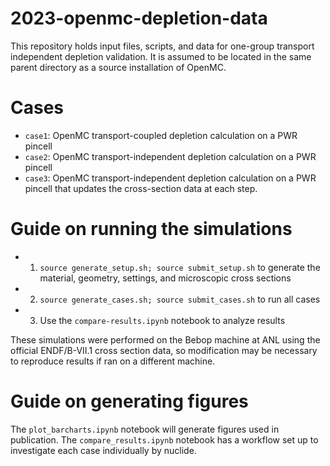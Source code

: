 # 2023-openmc-depletion-data
This repository holds input files, scripts, and data for one-group transport
independent depletion validation. It is assumed to be located in the same parent
directory as a source installation of OpenMC.

# Cases
- `case1`: OpenMC transport-coupled depletion calculation on a PWR pincell
- `case2`: OpenMC transport-independent depletion calculation on a PWR pincell
- `case3`: OpenMC transport-independent depletion calculation on a PWR pincell that updates the cross-section data at each step.

# Guide on running the simulations
- 1. ``source generate_setup.sh; source submit_setup.sh`` to generate the material, geometry, settings, and microscopic cross sections
- 2. ``source generate_cases.sh; source submit_cases.sh`` to run all cases
- 3. Use the ``compare-results.ipynb`` notebook to analyze results

These simulations were performed on the Bebop machine at ANL using the
official ENDF/B-VII.1 cross section data, so modification may be necessary to reproduce results if ran on a different machine.

# Guide on generating figures
The `plot_barcharts.ipynb` notebook will generate figures used in publication.
The `compare_results.ipynb` notebook has a workflow set up to investigate each
case individually by nuclide.
